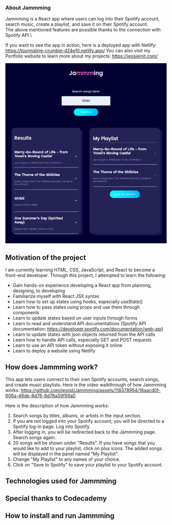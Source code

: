 ### About Jammming

Jammming is a React app where users can log into their Spotify account, search music, create a playlist, and save it on their Spotify account.\
The above mentioned features are possible thanks to the connection with Spotify API.\

If you want to see the app in action, here is a deployed app with Netlify: https://tourmaline-crumble-d24e10.netlify.app/
You can also visit my Portfolio website to learn more about my projects: https://jessieinit.com/

![Jammming, search and create music playlist on Spotify](/public/Jamming_Image.png)

## Motivation of the project

I am currently learning HTML, CSS, JavaScript, and React to become a front-end developer. Through this project, I attempted to learn the following:

* Gain hands-on experience developing a React app from planning, designing, to developing
* Familiarize myself with React JSX syntax
* Learn how to set up states using hooks, especially useState()
* Learn how to pass states using props and use them through components
* Learn to update states based on user inputs through forms
* Learn to read and understand API documentations (Spotify API documentation: https://developer.spotify.com/documentation/web-api)
* Learn to update states with json objects returned from the API calls
* Learn how to handle API calls, especially GET and POST requests
* Learn to use an API token without exposing it online
* Learn to deploy a website using Netlify

## How does Jammming work?
This app lets users connect to their own Spotify accounts, search songs, and create music playlists.
Here is the video walkthrough of how Jammming works:
https://github.com/jesrqt/Jammming/assets/118378954/18aacd0f-606a-48de-8d76-8d76a59f99a0

Here is the description of how Jammming works: 

1. Search songs by titles, albums, or artists in the input section.
2. If you are not logged into your Spotify account, you will be directed to a Spotify log-in page. Log into Spotify.
3. After logging in, you will be redirected back to the Jammming page. Search songs again.
4. 20 songs will be shown under "Results". If you have songs that you would like to add to your playlist, click on plus icons. The added songs will be displayed in the panel named "My Playlist".
5. Change "My Playlist" to any names of your choice.
6. Click on "Save to Spotify" to save your playlist to your Spotify account.




## Technologies used for Jammming

## Special thanks to Codecademy

## How to install and run Jammming
